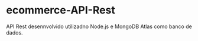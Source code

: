 # ecommerce-API-Rest
API Rest desennvolvido utilizadno Node.js e MongoDB Atlas como banco de dados.
